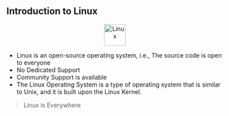 <!--
  Author: omteja04
  Created on: 14-06-2024 10:50:08
  Description: Linux-Intro
-->

## Introduction to Linux
<div align="center">
<a><img src= "https://upload.wikimedia.org/wikipedia/commons/thumb/3/35/Tux.svg/225px-Tux.svg.png" width=50px alt="Linux"></a></div>

- Linux is an open-source operating system, i.e., The source code is  open to everyone
- No Dedicated Support
- Community Support is available
- The Linux Operating System is a type of operating system that is similar to Unix, and it is built upon the Linux Kernel.

> Linux is Everywhere

